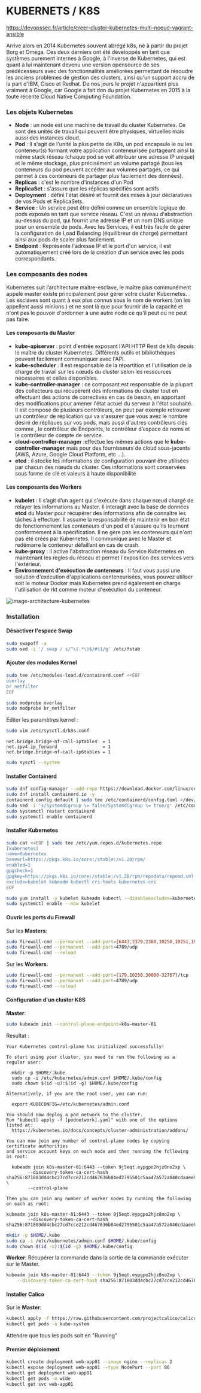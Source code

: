 # KUBERNETS / K8S
https://devopssec.fr/article/creer-cluster-kubernetes-multi-noeud-vagrant-ansible

Arrive alors en 2014 Kubernetes souvent abrégé k8s, né à partir du projet Borg et Omega. Ces deux derniers ont été développés en tant que systèmes purement internes à Google, à l'inverse de Kubernetes, qui est quant à lui maintenant devenu une version opensource de ses prédécesseurs avec des fonctionnalités améliorées permettant de résoudre les anciens problèmes de gestion des clusters, ainsi qu'un support accru de la part d'IBM, Cisco et Redhat.
De nos jours le projet n'appartient plus vraiment à Google, car Google a fait don du projet Kubernetes en 2015 à la toute récente Cloud Native Computing Foundation.

### Les objets Kubernetes
- **Node** : un node est une machine de travail du cluster Kubernetes. Ce sont des unités de travail qui peuvent être physiques, virtuelles mais aussi des instances cloud.
- **Pod** : Il s'agit de l'unité la plus petite de K8s, un pod encapsule le ou les conteneur(s) formant votre application conteneurisée partageant ainsi la même stack réseau (chaque pod se voit attribuer une adresse IP unique) et le même stockage, plus précisément un volume partagé (tous les conteneurs du pod peuvent accéder aux volumes partagés, ce qui permet à ces conteneurs de partager plus facilement des données).
- **Replicas** : c'est le nombre d'instances d'un Pod
- **ReplicaSet** :  s'assure que les réplicas spécifiés sont actifs
- **Deployment** : défini l'état désiré et fournit des mises à jour déclaratives de vos Pods et ReplicaSets.
- **Service** : Un service peut être défini comme un ensemble logique de pods exposés en tant que service réseau. C'est un niveau d'abstraction au-dessus du pod, qui fournit une adresse IP et un nom DNS unique pour un ensemble de pods. Avec les Services, il est très facile de gérer la configuration de Load Balancing (équilibreur de charge) permettant ainsi aux pods de scaler plus facilement.
- **Endpoint** : Représente l'adresse IP et le port d'un service, il est automatiquement créé lors de la création d'un service avec les pods correspondants.

### Les composants des nodes
Kubernetes suit l’architecture maître-esclave, le maître plus communément appelé master existe principalement pour gérer votre cluster Kubernetes. . Les esclaves sont quant à eux plus connus sous le nom de workers (on les appellent aussi minions ) et ne sont là que pour fournir de la capacité et n'ont pas le pouvoir d'ordonner à une autre node ce qu'il peut ou ne peut pas faire. 

#### Les composants du Master
- **kube-apiserver** : point d'entrée exposant l'API HTTP Rest de k8s depuis le maître du cluster Kubernetes. Différents outils et bibliothèques peuvent facilement communiquer avec l'API.
- **kube-scheduler** : Il est responsable de la répartition et l'utilisation de la charge de travail sur les nœuds du cluster selon les ressources nécessaires et celles disponibles.
- **kube-controller-manager** : ce composant est responsable de la plupart des collecteurs qui récupèrent des informations du cluster tout en effectuant des actions de correctives en cas de besoin, en apportant des modifications pour amener l'état actuel du serveur à l'état souhaité. Il est composé de plusieurs contrôleurs, on peut par exemple retrouver un contrôleur de réplication qui va s'assurer que vous avez le nombre désiré de répliques sur vos pods, mais aussi d'autres contrôleurs clés comme , le contrôleur de Endpoints, le contrôleur d’espace de noms et le contrôleur de compte de service.
- **cloud-controller-manager** :effectue les mêmes actions que le **kube-controller-manager** mais pour des fournisseurs de cloud sous-jacents (AWS, Azure, Google Cloud Platform, etc ...).
- **etcd** : il stocke les informations de configuration pouvant être utilisées par chacun des nœuds du cluster. Ces informations sont conservées sous forme de clé et valeurs à haute disponibilité

#### Les composants des Workers
- **kubelet** : Il s’agit d’un agent qui s'exécute dans chaque nœud chargé de relayer les informations au Master. Il interagit avec la base de données **etcd** du Master pour récupérer des informations afin de connaître les tâches à effectuer. Il assume la responsabilité de maintenir en bon état de fonctionnement les conteneurs d'un pod et s'assure qu'ils tournent conformément à la spécification. Il ne gère pas les conteneurs qui n'ont pas été créés par Kubernetes. Il communique avec le Master et redémarre le conteneur défaillant en cas de crash.
- **kube-proxy** : il active l'abstraction réseau du Service Kubernetes en maintenant les règles du réseau et permet l'exposition des services vers l'extérieur.
- **Environnement d'exécution de conteneurs** : Il faut vous aussi une solution d'exécution d'applications conteneurisées, vous pouvez utiliser soit le moteur Docker mais Kubernetes prend également en charge l'utilisation de rkt comme moteur d'exécution du conteneur.

![image-architecture-kubernetes](./.source/kubernetes-cluster-architecture.jpg)

### Installation
#### Désactiver l'espace Swap
```bash
sudo swapoff -a
sudo sed -i '/ swap / s/^\(.*\)$/#\1/g' /etc/fstab
```
#### Ajouter des modules Kernel
```bash
sudo tee /etc/modules-load.d/containerd.conf <<EOF
overlay
br_netfilter
EOF

sudo modprobe overlay
sudo modprobe br_netfilter
```
Editer les paramètres kernel :
```bash
sudo vim /etc/sysctl.d/k8s.conf
```
```
net.bridge.bridge-nf-call-iptables  = 1
net.ipv4.ip_forward                 = 1
net.bridge.bridge-nf-call-ip6tables = 1
```
```bash
sudo sysctl --system
```
#### Installer Containerd
```bash
sudo dnf config-manager --add-repo https://download.docker.com/linux/centos/docker-ce.repo
sudo dnf install containerd.io -y
containerd config default | sudo tee /etc/containerd/config.toml >/dev/null 2>&1
sudo sed -i 's/SystemdCgroup \= false/SystemdCgroup \= true/g' /etc/containerd/config.toml
sudo systemctl restart containerd
sudo systemctl enable containerd
```
#### Installer Kubernetes
```bash
sudo cat <<EOF | sudo tee /etc/yum.repos.d/kubernetes.repo
[kubernetes]
name=Kubernetes
baseurl=https://pkgs.k8s.io/core:/stable:/v1.28/rpm/
enabled=1
gpgcheck=1
gpgkey=https://pkgs.k8s.io/core:/stable:/v1.28/rpm/repodata/repomd.xml.key
exclude=kubelet kubeadm kubectl cri-tools kubernetes-cni
EOF
```
```bash
sudo yum install -y kubelet kubeadm kubectl --disableexcludes=kubernetes
sudo systemctl enable --now kubelet
```
#### Ouvrir les ports du Firewall
Sur les **Masters**:
```bash
sudo firewall-cmd --permanent --add-port={6443,2379,2380,10250,10251,10252,10257,10259,179}/tcp
sudo firewall-cmd --permanent --add-port=4789/udp
sudo firewall-cmd --reload
```
Sur les **Workers**:
```bash
sudo firewall-cmd --permanent --add-port={179,10250,30000-32767}/tcp
sudo firewall-cmd --permanent --add-port=4789/udp
sudo firewall-cmd --reload
```

#### Configuration d'un cluster K8S
**Master**:
```bash
sudo kubeadm init --control-plane-endpoint=k8s-master-01
```
Resultat :
```
Your Kubernetes control-plane has initialized successfully!

To start using your cluster, you need to run the following as a regular user:

  mkdir -p $HOME/.kube
  sudo cp -i /etc/kubernetes/admin.conf $HOME/.kube/config
  sudo chown $(id -u):$(id -g) $HOME/.kube/config

Alternatively, if you are the root user, you can run:

  export KUBECONFIG=/etc/kubernetes/admin.conf

You should now deploy a pod network to the cluster.
Run "kubectl apply -f [podnetwork].yaml" with one of the options listed at:
  https://kubernetes.io/docs/concepts/cluster-administration/addons/

You can now join any number of control-plane nodes by copying certificate authorities
and service account keys on each node and then running the following as root:

  kubeadm join k8s-master-01:6443 --token 9j5eqt.eypgpo2hjz8no2xp \
        --discovery-token-ca-cert-hash sha256:871803dd4cbc27cd7cce212cd467636b84ed2795501c5aa47a572a040cdaaee0 \
        --control-plane

Then you can join any number of worker nodes by running the following on each as root:

kubeadm join k8s-master-01:6443 --token 9j5eqt.eypgpo2hjz8no2xp \
        --discovery-token-ca-cert-hash sha256:871803dd4cbc27cd7cce212cd467636b84ed2795501c5aa47a572a040cdaaee0
```
```bash
mkdir -p $HOME/.kube
sudo cp -i /etc/kubernetes/admin.conf $HOME/.kube/config
sudo chown $(id -u):$(id -g) $HOME/.kube/config
```
**Worker**:
Récupérer la commande dans la sortie de la commande exécuter sur le Master.
```bash
kubeadm join k8s-master-01:6443 --token 9j5eqt.eypgpo2hjz8no2xp \
    --discovery-token-ca-cert-hash sha256:871803dd4cbc27cd7cce212cd467636b84ed2795501c5aa47a572a040cdaaee0
```
#### Installer Calico
Sur le **Master**:
```bash
kubectl apply -f https://raw.githubusercontent.com/projectcalico/calico/v3.26.1/manifests/calico.yaml
kubectl get pods -n kube-system
```
Attendre que tous les pods soit en "Running"
#### Premier déploiement 
```bash
kubectl create deployment web-app01 --image nginx --replicas 2
kubectl expose deployment web-app01 --type NodePort --port 80
kubectl get deployment web-app01
kubectl get pods -o wide
kubectl get svc web-app01
```



